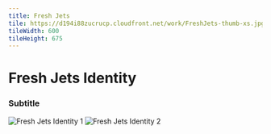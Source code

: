 ```yaml
---
title: Fresh Jets
tile: https://d194i88zucrucp.cloudfront.net/work/FreshJets-thumb-xs.jpg
tileWidth: 600
tileHeight: 675
---
```


# Fresh Jets Identity
### Subtitle
![Fresh Jets Identity 1](https://d194i88zucrucp.cloudfront.net/work/FreshJetsIdentity1-lg.jpg)
![Fresh Jets Identity 2](https://d194i88zucrucp.cloudfront.net/work/FreshJetsIdentity2-lg.jpg)
